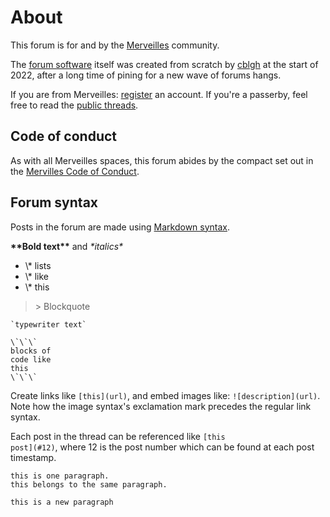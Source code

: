 # About 
This forum is for and by the [Merveilles](https://wiki.xxiivv.com/site/merveilles.html)
community.

The [forum software](https://github.com/cblgh/cerca) itself was created from scratch by
[cblgh](https://cblgh.org) at the start of 2022, after a long time of pining for a new wave of
forums hangs.

If you are from Merveilles: [register](/register) an account. If you're a passerby, feel free
to read the [public threads](/).

## Code of conduct
As with all Merveilles spaces, this forum abides by the compact set out in the [Mervilles Code
of Conduct](https://github.com/merveilles/Resources/blob/master/CONDUCT.md).

## Forum syntax
Posts in the forum are made using [Markdown syntax](https://en.wikipedia.org/wiki/Markdown#Examples).

<b>\*\*Bold text\*\*</b> and <i>\*italics\*</i>

<ul>
    <li>\* lists</li>
    <li>\* like </li>
    <li>\* this </li>
</ul>

<blockquote>&gt; Blockquote</blockquote>

<code>\`typewriter text\`</code>

<!-- leave the <pre><code> blocks from reformatting! they render all their spacing :)-->
<pre><code>\`\`\`
blocks of
code like
this
\`\`\`
</code></pre>

Create links like <code>\[this\]\(url\)</code>, and embed images like: <code>!\[description\]\(url\)</code>. Note how the image
syntax's exclamation mark precedes the regular link syntax.

Each post in the thread can be referenced like <code>\[this post\]\(#12\)</code>, where 12 is the post number which can be
found at each post timestamp.

<pre><code>this is one paragraph.
this belongs to the same paragraph.

this is a new paragraph
</code></pre>
